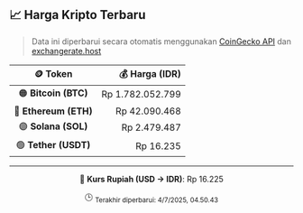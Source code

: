 

<!-- HARGA_KRIPTO -->
## 📈 Harga Kripto Terbaru

> Data ini diperbarui secara otomatis menggunakan [CoinGecko API](https://www.coingecko.com/) dan [exchangerate.host](https://exchangerate.host/)

<div align="center">

| 🪙 Token | 💰 Harga (IDR) |
|:------:|---------------:|
| 🟠 **Bitcoin (BTC)**   | Rp 1.782.052.799 |
| 🔵 **Ethereum (ETH)**  | Rp 42.090.468 |
| 🟣 **Solana (SOL)**    | Rp 2.479.487 |
| 🟢 **Tether (USDT)**   | Rp 16.235 |

---

💱 **Kurs Rupiah (USD → IDR)**: Rp 16.225

🕒 <sub>Terakhir diperbarui: 4/7/2025, 04.50.43</sub>

</div>
<!-- /HARGA_KRIPTO -->